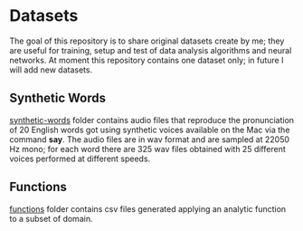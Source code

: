 # Datasets
The goal of this repository is to share original datasets create by me; they are useful for training, setup and test of data analysis algorithms and neural networks.
At moment this repository contains one dataset only; in future I will add new datasets.

## Synthetic Words
[synthetic-words](./synthetic-words) folder contains audio files that reproduce the pronunciation of 20 English words got using synthetic voices available on the Mac via the command **say**.
The audio files are in wav format and are sampled at 22050 Hz mono; for each word there are 325 wav files obtained with 25 different voices performed at different speeds.

## Functions
[functions](./functions) folder contains csv files generated applying an analytic function to a subset of domain.

